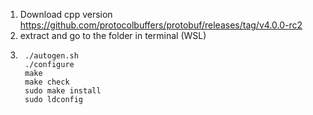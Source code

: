 1. Download cpp version https://github.com/protocolbuffers/protobuf/releases/tag/v4.0.0-rc2
2. extract and go to the folder in terminal (WSL)
3. ```
    ./autogen.sh
    ./configure
    make
    make check
    sudo make install
    sudo ldconfig
    ```
